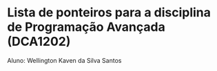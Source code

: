 # Lista de ponteiros para a disciplina de Programação Avançada (DCA1202)
Aluno: Wellington Kaven da Silva Santos